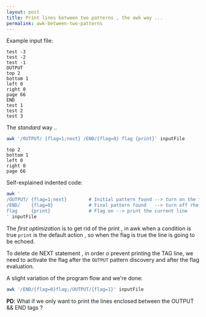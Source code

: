 ```yaml
---
layout: post
title: Print lines between two patterns , the awk way ...
permalink: awk-between-two-patterns
---
```


Example input file:

    test -3
    test -2
    test -1
    OUTPUT
    top 2
    bottom 1
    left 0
    right 0
    page 66
    END
    test 1
    test 2
    test 3

The *standard* way ..

```bash
awk '/OUTPUT/ {flag=1;next} /END/{flag=0} flag {print}' inputFile
```

    top 2
    bottom 1
    left 0
    right 0
    page 66

Self-explained indented code:

```bash
awk '
/OUTPUT/ {flag=1;next}        # Initial pattern found --> turn on the flag and read the next line
/END/    {flag=0}             # Final pattern found   --> turn off rhe flag
flag     {print}              # Flag on --> print the current line
' inputFile
```

The *first optimization* is to get rid of the print , in awk when a condition is true `print` is the default action , so when the flag is true the line is going to be echoed.

To delete de NEXT statement , in order o prevent printing the TAG line,  we need to activate the flag after the `OUTPUT` pattern discovery and after the flag evaluation.

A slight variation of the program flow and we're done:

```bash
awk '/END/{flag=0}flag;/OUTPUT/{flag=1}' inputFile
```
**PD**: What if we only want to print the lines enclosed between the OUTPUT && END tags ?
